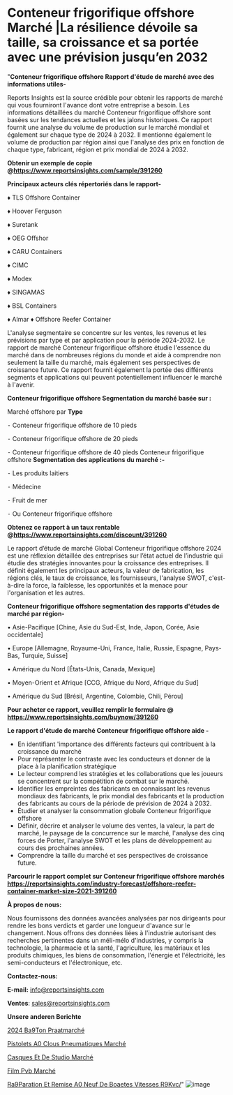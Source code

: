 # Conteneur frigorifique offshore Marché |La résilience dévoile sa taille, sa croissance et sa portée avec une prévision jusqu’en 2032

"<strong>Conteneur frigorifique offshore Rapport d'étude de marché avec des informations utiles-</strong>

Reports Insights est la source crédible pour obtenir les rapports de marché qui vous fourniront l'avance dont votre entreprise a besoin. Les informations détaillées du marché Conteneur frigorifique offshore sont basées sur les tendances actuelles et les jalons historiques. Ce rapport fournit une analyse du volume de production sur le marché mondial et également sur chaque type de 2024 à 2032. Il mentionne également le volume de production par région ainsi que l'analyse des prix en fonction de chaque type, fabricant, région et prix mondial de 2024 à 2032.

<strong><b>Obtenir un exemple de copie @</b></strong><a href=https://www.reportsinsights.com/sample/391260><strong><b>https://www.reportsinsights.com/sample/391260</b></strong></a>

<b>Principaux acteurs clés répertoriés dans le rapport-</b>

<b> </b>♦ TLS Offshore Container

♦ Hoover Ferguson

♦ Suretank

♦ OEG Offshor

♦ CARU Containers

♦ CIMC

♦ Modex

♦ SINGAMAS

♦ BSL Containers

♦ Almar
♦ Offshore Reefer Container

L'analyse segmentaire se concentre sur les ventes, les revenus et les prévisions par type et par application pour la période 2024-2032. Le rapport de marché Conteneur frigorifique offshore étudie l'essence du marché dans de nombreuses régions du monde et aide à comprendre non seulement la taille du marché, mais également ses perspectives de croissance future. Ce rapport fournit également la portée des différents segments et applications qui peuvent potentiellement influencer le marché à l'avenir.

<strong>Conteneur frigorifique offshore Segmentation du marché basée sur :</strong>

Marché offshore par <strong>Type</strong>

⁃ Conteneur frigorifique offshore de 10 pieds

⁃ Conteneur frigorifique offshore de 20 pieds

⁃ Conteneur frigorifique offshore de 40 pieds
Conteneur frigorifique offshore
<strong>Segmentation des applications du marché :-</strong>

⁃ Les produits laitiers

⁃ Médecine

⁃ Fruit de mer

⁃ Ou
Conteneur frigorifique offshore

<strong><b>Obtenez ce rapport à un taux rentable @</b></strong><a href=https://www.reportsinsights.com/discount/391260><strong><b>https://www.reportsinsights.com/discount/391260</b></strong></a>

Le rapport d’étude de marché Global Conteneur frigorifique offshore 2024 est une réflexion détaillée des entreprises sur l’état actuel de l’industrie qui étudie des stratégies innovantes pour la croissance des entreprises. Il définit également les principaux acteurs, la valeur de fabrication, les régions clés, le taux de croissance, les fournisseurs, l'analyse SWOT, c'est-à-dire la force, la faiblesse, les opportunités et la menace pour l'organisation et les autres.

<strong>Conteneur frigorifique offshore segmentation des rapports d'études de marché par région-</strong>

• Asie-Pacifique [Chine, Asie du Sud-Est, Inde, Japon, Corée, Asie occidentale]

• Europe [Allemagne, Royaume-Uni, France, Italie, Russie, Espagne, Pays-Bas, Turquie, Suisse]

• Amérique du Nord [États-Unis, Canada, Mexique]

• Moyen-Orient et Afrique [CCG, Afrique du Nord, Afrique du Sud]

• Amérique du Sud [Brésil, Argentine, Colombie, Chili, Pérou]

<strong>Pour acheter ce rapport, veuillez remplir le formulaire @   <a href=https://www.reportsinsights.com/buynow/391260>https://www.reportsinsights.com/buynow/391260</a></strong>

<strong>Le rapport d'étude de marché Conteneur frigorifique offshore aide -</strong>
<ul>
  <li>En identifiant 'importance des différents facteurs qui contribuent à la croissance du marché</li>
  <li>Pour représenter le contraste avec les conducteurs et donner de la place à la planification stratégique</li>
  <li>Le lecteur comprend les stratégies et les collaborations que les joueurs se concentrent sur la compétition de combat sur le marché.</li>
  <li>Identifier les empreintes des fabricants en connaissant les revenus mondiaux des fabricants, le prix mondial des fabricants et la production des fabricants au cours de la période de prévision de 2024 à 2032.</li>
  <li>Étudier et analyser la consommation globale Conteneur frigorifique offshore</li>
  <li>Définir, décrire et analyser le volume des ventes, la valeur, la part de marché, le paysage de la concurrence sur le marché, l'analyse des cinq forces de Porter, l'analyse SWOT et les plans de développement au cours des prochaines années.</li>
  <li>Comprendre la taille du marché et ses perspectives de croissance future.</li>
</ul>

<strong>Parcourir le rapport complet sur Conteneur frigorifique offshore marchés <a href=https://reportsinsights.com/industry-forecast/offshore-reefer-container-market-size-2021-391260>https://reportsinsights.com/industry-forecast/offshore-reefer-container-market-size-2021-391260</a></strong>

<strong>À propos de nous:</strong>

Nous fournissons des données avancées analysées par nos dirigeants pour rendre les bons verdicts et garder une longueur d'avance sur le changement. Nous offrons des données liées à l'industrie autorisant des recherches pertinentes dans un méli-mélo d'industries, y compris la technologie, la pharmacie et la santé, l'agriculture, les matériaux et les produits chimiques, les biens de consommation, l'énergie et l'électricité, les semi-conducteurs et l'électronique, etc.

<strong>Contactez-nous:</strong>

<strong>E-mail:</strong> <a href=mailto:info@reportsinsights.com>info@reportsinsights.com</a>

<strong>Ventes</strong>: <a href=mailto:sales@reportsinsights.com>sales@reportsinsights.com</a>

<strong>Unsere anderen Berichte</strong>

<a href=https://www.linkedin.com/pulse/2024-b%C3%A9ton-pr%C3%AAtmarch%C3%A9-domaines-de-croissance-dmg5c/>2024 Ba9Ton Praatmarché</a>

<a href=https://www.linkedin.com/pulse/pistolets-%C3%A0-clous-pneumatiques-march%C3%A9-2024-part-6de1c/>Pistolets A0 Clous Pneumatiques Marché</a>

<a href=https://www.linkedin.com/pulse/casques-et-de-studio-marchétaille-globale-jfrzc/>Casques Et De Studio Marché</a>

<a href=https://www.linkedin.com/pulse/film-pvb-march%C3%A9paysage-comprenant-des-informations-r2odf/>Film Pvb Marché</a>

<a href=https://www.linkedin.com/pulse/r%C3%A9paration-et-remise-%C3%A0-neuf-de-bo%C3%AEtes-vitesses-r9kvc/>Ra9Paration Et Remise A0 Neuf De Boaetes Vitesses R9Kvc/</a>"
![image](https://github.com/daminid12/RImarket/assets/158430485/8b653f48-cc96-4670-90fa-1bd377dd0735)

   
